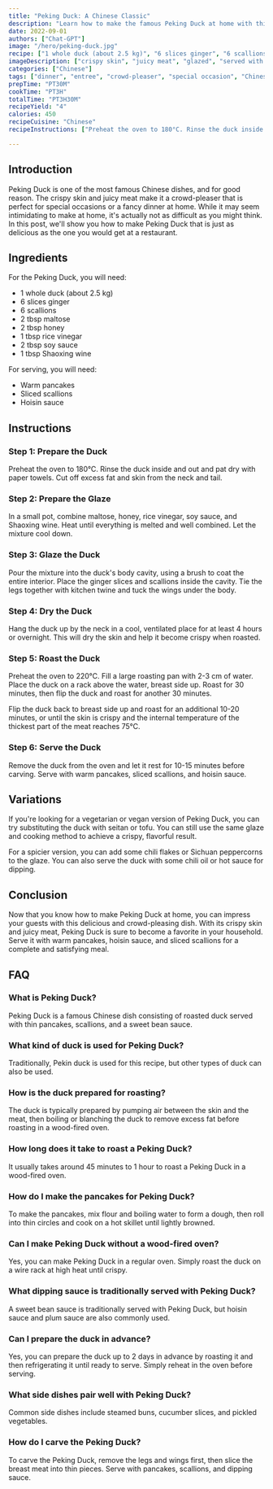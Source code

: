 ```yaml
---
title: "Peking Duck: A Chinese Classic"
description: "Learn how to make the famous Peking Duck at home with this easy recipe. Crispy skin and juicy meat make this dish a crowd-pleaser!"
date: 2022-09-01
authors: ["Chat-GPT"]
image: "/hero/peking-duck.jpg"
recipe: ["1 whole duck (about 2.5 kg)", "6 slices ginger", "6 scallions", "2 tbsp maltose", "2 tbsp honey", "1 tbsp rice vinegar", "2 tbsp soy sauce", "1 tbsp Shaoxing wine"]
imageDescription: ["crispy skin", "juicy meat", "glazed", "served with pancakes"]
categories: ["Chinese"]
tags: ["dinner", "entree", "crowd-pleaser", "special occasion", "Chinese cuisine"]
prepTime: "PT30M"
cookTime: "PT3H"
totalTime: "PT3H30M"
recipeYield: "4"
calories: 450
recipeCuisine: "Chinese"
recipeInstructions: ["Preheat the oven to 180°C. Rinse the duck inside and out and pat dry with paper towels. Cut off excess fat and skin from the neck and tail. ", "In a small pot, combine maltose, honey, rice vinegar, soy sauce, and Shaoxing wine. Heat until everything is melted and well combined. Let the mixture cool down.", "Pour the mixture into the duck's body cavity, using a brush to coat the entire interior. Place the ginger slices and scallions inside the cavity. Tie the legs together with kitchen twine and tuck the wings under the body.", "Hang the duck up by the neck in a cool, ventilated place for at least 4 hours or overnight. This will dry the skin and help it become crispy when roasted. ", "Preheat the oven to 220°C. Fill a large roasting pan with 2-3 cm of water. Place the duck on a rack above the water, breast side up. Roast for 30 minutes, then flip the duck and roast for another 30 minutes. ", "Flip the duck back to breast side up and roast for an additional 10-20 minutes, or until the skin is crispy and the internal temperature of the thickest part of the meat reaches 75°C. ", "Remove the duck from the oven and let it rest for 10-15 minutes before carving. Serve with warm pancakes, sliced scallions, and hoisin sauce."]

---
```


## Introduction

Peking Duck is one of the most famous Chinese dishes, and for good reason. The crispy skin and juicy meat make it a crowd-pleaser that is perfect for special occasions or a fancy dinner at home. While it may seem intimidating to make at home, it's actually not as difficult as you might think. In this post, we'll show you how to make Peking Duck that is just as delicious as the one you would get at a restaurant.

## Ingredients

For the Peking Duck, you will need:

- 1 whole duck (about 2.5 kg)
- 6 slices ginger
- 6 scallions
- 2 tbsp maltose
- 2 tbsp honey
- 1 tbsp rice vinegar
- 2 tbsp soy sauce
- 1 tbsp Shaoxing wine

For serving, you will need:

- Warm pancakes
- Sliced scallions
- Hoisin sauce

## Instructions

### Step 1: Prepare the Duck

Preheat the oven to 180°C. Rinse the duck inside and out and pat dry with paper towels. Cut off excess fat and skin from the neck and tail.

### Step 2: Prepare the Glaze

In a small pot, combine maltose, honey, rice vinegar, soy sauce, and Shaoxing wine. Heat until everything is melted and well combined. Let the mixture cool down.

### Step 3: Glaze the Duck

Pour the mixture into the duck's body cavity, using a brush to coat the entire interior. Place the ginger slices and scallions inside the cavity. Tie the legs together with kitchen twine and tuck the wings under the body.

### Step 4: Dry the Duck

Hang the duck up by the neck in a cool, ventilated place for at least 4 hours or overnight. This will dry the skin and help it become crispy when roasted.

### Step 5: Roast the Duck

Preheat the oven to 220°C. Fill a large roasting pan with 2-3 cm of water. Place the duck on a rack above the water, breast side up. Roast for 30 minutes, then flip the duck and roast for another 30 minutes.

Flip the duck back to breast side up and roast for an additional 10-20 minutes, or until the skin is crispy and the internal temperature of the thickest part of the meat reaches 75°C.

### Step 6: Serve the Duck

Remove the duck from the oven and let it rest for 10-15 minutes before carving. Serve with warm pancakes, sliced scallions, and hoisin sauce.

## Variations

If you're looking for a vegetarian or vegan version of Peking Duck, you can try substituting the duck with seitan or tofu. You can still use the same glaze and cooking method to achieve a crispy, flavorful result.

For a spicier version, you can add some chili flakes or Sichuan peppercorns to the glaze. You can also serve the duck with some chili oil or hot sauce for dipping.

## Conclusion

Now that you know how to make Peking Duck at home, you can impress your guests with this delicious and crowd-pleasing dish. With its crispy skin and juicy meat, Peking Duck is sure to become a favorite in your household. Serve it with warm pancakes, hoisin sauce, and sliced scallions for a complete and satisfying meal.

## FAQ

### What is Peking Duck?

Peking Duck is a famous Chinese dish consisting of roasted duck served with thin pancakes, scallions, and a sweet bean sauce.

### What kind of duck is used for Peking Duck?

Traditionally, Pekin duck is used for this recipe, but other types of duck can also be used.

### How is the duck prepared for roasting?

The duck is typically prepared by pumping air between the skin and the meat, then boiling or blanching the duck to remove excess fat before roasting in a wood-fired oven.

### How long does it take to roast a Peking Duck?

It usually takes around 45 minutes to 1 hour to roast a Peking Duck in a wood-fired oven.

### How do I make the pancakes for Peking Duck?

To make the pancakes, mix flour and boiling water to form a dough, then roll into thin circles and cook on a hot skillet until lightly browned.

### Can I make Peking Duck without a wood-fired oven?

Yes, you can make Peking Duck in a regular oven. Simply roast the duck on a wire rack at high heat until crispy.

### What dipping sauce is traditionally served with Peking Duck?

A sweet bean sauce is traditionally served with Peking Duck, but hoisin sauce and plum sauce are also commonly used.

### Can I prepare the duck in advance?

Yes, you can prepare the duck up to 2 days in advance by roasting it and then refrigerating it until ready to serve. Simply reheat in the oven before serving.

### What side dishes pair well with Peking Duck?

Common side dishes include steamed buns, cucumber slices, and pickled vegetables.

### How do I carve the Peking Duck?

To carve the Peking Duck, remove the legs and wings first, then slice the breast meat into thin pieces. Serve with pancakes, scallions, and dipping sauce.